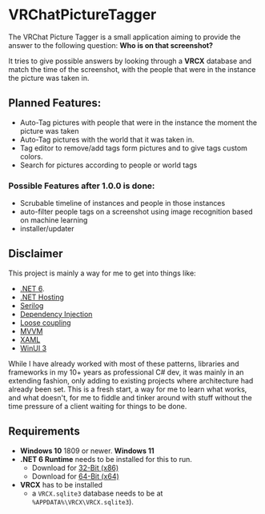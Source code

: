 # VRChatPictureTagger

The VRChat Picture Tagger is a small application aiming to provide the answer to the following question: **Who is on that screenshot?**

It tries to give possible answers by looking through a **VRCX** database and match the time of the screenshot, with the people that were in the instance the picture was taken in. 

## Planned Features:  
- Auto-Tag pictures with people that were in the instance the moment the picture was taken
- Auto-Tag pictures with the world that it was taken in.
- Tag editor to remove/add tags form pictures and to give tags custom colors.
- Search for pictures according to people or world tags

### Possible Features after 1.0.0 is done:
- Scrubable timeline of instances and people in those instances
- auto-filter people tags on a screenshot using image recognition based on machine learning
- installer/updater

## Disclaimer  
This project is mainly a way for me to get into things like:
- [.NET 6](https://learn.microsoft.com/en-us/dotnet/core/whats-new/dotnet-6).   
- [.NET Hosting](https://learn.microsoft.com/en-us/dotnet/core/extensions/generic-host)
- [Serilog](https://serilog.net/)
- [Dependency Injection](https://learn.microsoft.com/en-us/dotnet/core/extensions/dependency-injection)
- [Loose coupling](https://stackoverflow.com/a/37993102)
- [MVVM](https://learn.microsoft.com/en-us/xamarin/xamarin-forms/enterprise-application-patterns/mvvm)
- [XAML](https://learn.microsoft.com/en-us/dotnet/desktop/wpf/xaml/?view=netdesktop-6.0)
- [WinUI 3](https://learn.microsoft.com/en-us/windows/apps/winui/winui3/create-your-first-winui3-app)

While I have already worked with most of these patterns, libraries and frameworks in my 10+ years as professional C# dev, it was mainly in an extending fashion, only adding to existing projects where architecture had already been set. This is a fresh start, a way for me to learn what works, and what doesn't, for me to fiddle and tinker around with stuff without the time pressure of a client waiting for things to be done.

## Requirements
- **Windows 10** 1809 or newer. **Windows 11**
- **.NET 6 Runtime** needs to be installed for this to run.
  - Download for [32-Bit (x86)](https://dotnet.microsoft.com/en-us/download/dotnet/thank-you/runtime-desktop-6.0.12-windows-x64-installer) 
  - Download for [64-Bit (x64)]()
- **VRCX** has to be installed 
  - a `VRCX.sqlite3` database needs to be at `%APPDATA%\VRCX\VRCX.sqlite3`).